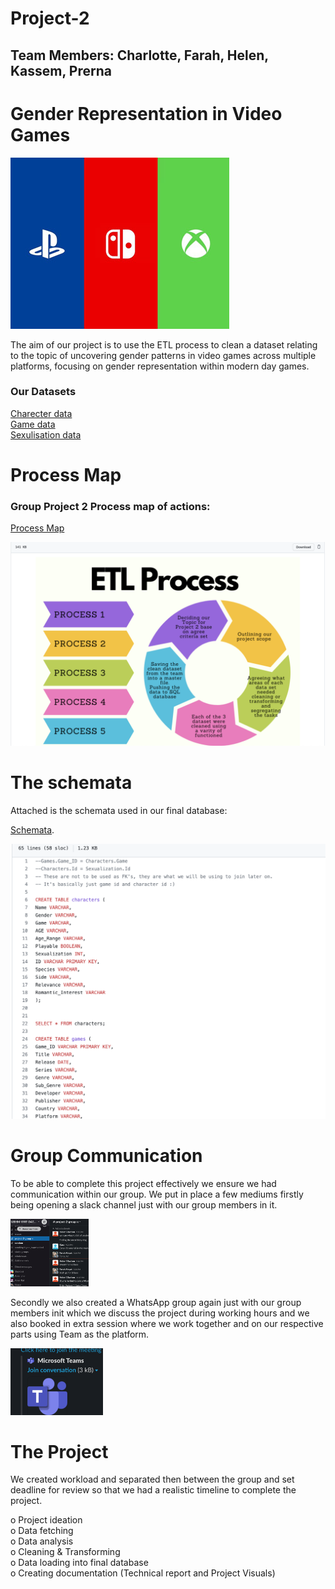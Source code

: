 # Project-2

## Team Members: Charlotte, Farah, Helen, Kassem, Prerna

# Gender Representation in Video Games

![Games Logo](images/console-logos.png)

The aim of our project is to use the ETL process to clean a dataset relating to the topic 
of uncovering gender patterns in video games across multiple platforms, focusing on gender
representation within modern day games. 

### Our Datasets

[Charecter data](Resources/characters.grivg.csv)  
[Game data](Resources/games.grivg.csv)  
[Sexulisation data](Resources/sexualization.grivg.csv)  

# Process Map

### Group Project 2 Process map of actions:

[Process Map](https://github.com/kass173/Project-2/blob/main/Process%20Map/Colorful%20Process%20Prjt%202.png)

![Process Visual](images/Process-Map.png)

# The schemata

Attached is the schemata used in our final database:

[Schemata](https://github.com/kass173/Project-2/blob/main/Gen_Rep_%20Games.sql).

![Schema](images/Schema.png)

# Group Communication

To be able to complete this project effectively we ensure we had communication within our 
group. We put in place a few mediums firstly being opening a slack channel just with our 
group members in it.

![Slack](images/slack.png)

Secondly we also created a WhatsApp group again just with our group members init which we 
discuss the project during working hours and we also booked in extra session where we work 
together and on our respective parts using Team as the platform.

![Teams](images/teams.png)

# The Project
We created workload and separated then between the group and set deadline for review so
that we had a realistic timeline to complete the project.  

o  Project ideation  
o    Data fetching  
o    Data analysis  
o    Cleaning & Transforming  
o    Data loading into final database  
o    Creating documentation (Technical report and Project Visuals)
